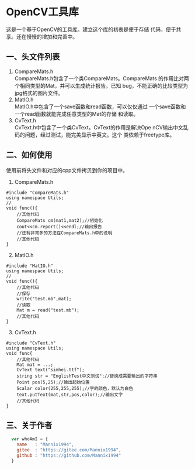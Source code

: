 # OpenCV工具库
这是一个基于OpenCV的工具库。建立这个库的初衷是便于存储
代码，便于共享。还在慢慢的增加和完善中。

## 一、头文件列表
1. CompareMats.h  
CompareMats.h包含了一个类CompareMats。CompareMats
的作用比对两个相同类型的Mat，并可以生成统计报告。已知
bug，不能正确的比较类型为jpg格式的图片文件。
2. MatIO.h  
MatIO.h中包含了一个save函数和read函数，可以仅仅通过
一个save函数和一个read函数就能完成任意类型的Mat的存储
和读取。
3. CvText.h  
CvText.h中包含了一个类CvText。CvText的作用是解决Ope
nCV输出中文乱码的问题，经过测试，能完美显示中英文。这个
类依赖于freetype库。
## 二、如何使用
使用前将头文件和对应的cpp文件拷贝到你的项目中。  
1. CompareMats.h  
```
#include "CompareMats.h"
using namespace Utils;
//
void func(){
    //其他代码
    CompareMats cm(mat1,mat2);//初始化
    cout<<cm.report()<<endl;//输出报告
    //还有非常多的方法在CompareMats.h中的说明
    //其他代码
}
```
2. MatIO.h  
```
#include "MatIO.h"
using namespace Utils;
//
void func(){
    //其他代码
    //保存
    write("test.mb",mat);
    //读取
    Mat m = read("test.mb");
    //其他代码
}
```
  
3. CvText.h  
```
#include "CvText.h"
using namespace Utils;
void func{
    //其他代码
    Mat mat = ...;
    CvText text("simhei.ttf");
    string str = "EnglishTest中文测试";//替换成需要输出的字符串
    Point pos(5,25);//输出起始位置
    Scalar color(255,255,255);//字的颜色，默认为白色
    text.putText(mat,str,pos,color);//输出文字
    //其他代码
}
```

## 三、关于作者
```javascript
  var whoAmI = {
    name   : "Mannix1994",
    gitee  : "https://gitee.com/Mannix1994",
    github : "https://github.com/Mannix1994"
  }
```
